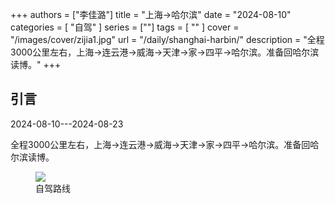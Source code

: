 +++
authors = ["李佳潞"]
title = "上海->哈尔滨"
date = "2024-08-10"
categories = [
    "自驾"
]
series = [""]
tags = [
    ""
]
cover = "/images/cover/zijia1.jpg"
url = "/daily/shanghai-harbin/"
description = "全程3000公里左右，上海->连云港->威海->天津->家->四平->哈尔滨。准备回哈尔滨读博。"
+++
<!DOCTYPE html>
<html lang="zh-CN">
<head>
    <meta charset="UTF-8">
    <meta name="viewport" content="width=device-width, initial-scale=1.0">
    <link rel="stylesheet" href="/assets/css/styles.css">
</head>
<body>
    <article>
        <section>
            <h2>引言</h2>
            <p>2024-08-10---2024-08-23</p>
            <p>         全程3000公里左右，上海->连云港->威海->天津->家->四平->哈尔滨。准备回哈尔滨读博。</p>
            <div class="container">
                <div class="image">
                    <figure>
                        <a data-fancybox="gallery" href="https://cdn.heirenlop.com/daily-record/zijia1.png">
    <img src="https://cdn.heirenlop.com/daily-record/zijia1.png" loading="lazy">
</a>
                        <figcaption>自驾路线</figcaption>
                    </figure>
                </div>
            </div>
        </section>
    </article>
</body>
</html>